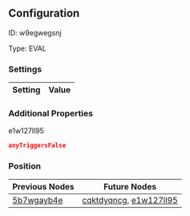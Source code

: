 # <nil>
## Configuration
ID:  w9egwegsnj

Type: EVAL 


### Settings
| Setting | Value  |
| :------------------------ | ---------------------------------------- |
 




### Additional Properties
e1w127ll95
 ```json 
anyTriggersFalse
```




### Position
| Previous Nodes | Future Nodes |
| :------------- | ------------ |
| [5b7wgayb4e](./5b7wgayb4e.md) | [cqktdyqncg](./cqktdyqncg.md), [e1w127ll95](./e1w127ll95.md) |